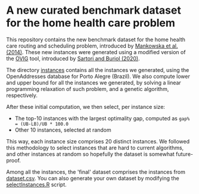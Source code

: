 # A new curated benchmark dataset for the home health care problem

This repository contains the new benchmark dataset for the home health care routing and scheduling problem, introduced by [Mankowska et al. (2014)](https://doi.org/10.1007/s10729-013-9243-1). These new instances were generated using a modified version of the [OVIG](https://github.com/afkummer/ovig) tool, introduced by [Sartori and Buriol (2020)](https://github.com/cssartori/ovig).

The directory [instances](instances) contains all the instances we generated, using the OpenAddresses database for Porto Alegre (Brazil). We also compute lower and upper bound for all the instances we generated, by solving a linear programming relaxation of such problem, and a genetic algorithm, respectively.

After these initial computation, we then select, per instance size:

- The top-10 instances with the largest optimality gap, computed as `gap% = (UB-LB)/UB * 100.0`
- Other 10 instances, selected at random

This way, each instance size comprises 20 distinct instances. We followed this methodology to select instances that are hard to current algorithms, and other instances at random so hopefully the dataset is somewhat future-proof.

Among all the instances, the 'final' dataset comprises the instances from [dataset.csv](dataset.csv). You can also generate your own dataset by modifying the [selectInstances.R](selectInstances.R) script.


